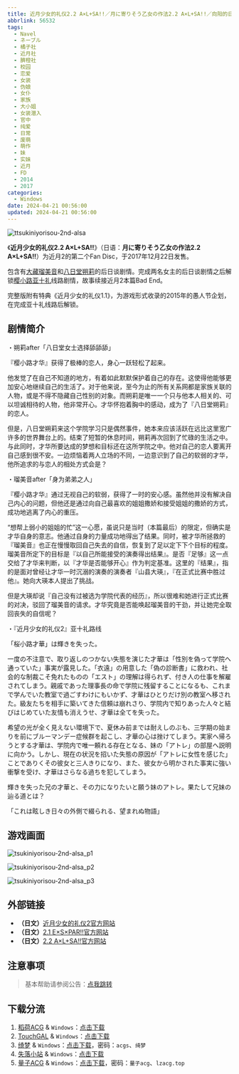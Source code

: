 ```yaml
---
title: 近月少女的礼仪2.2 A×L+SA!!／月に寄りそう乙女の作法2.2 A×L+SA!!／向阳的日子2.2 A×L+SA!!
abbrlink: 56532
tags:
  - Navel
  - ネーブル
  - 橘子社
  - 近月社
  - 臍橙社
  - 校园
  - 恋爱
  - 女装
  - 伪娘
  - 女仆
  - 家族
  - 大小姐
  - 女装潜入
  - 官中
  - 纯爱
  - 日常
  - 废萌
  - 萌作
  - 妹
  - 实妹
  - 近月
  - FD
  - 2014
  - 2017
categories:
  - Windows
date: 2024-04-21 00:56:00
updated: 2024-04-21 00:56:00
---
```


![ttsukiniyorisou-2nd-alsa](https://unpkg.com/galgame/img/tsukiniyorisou-2nd-alsa.webp)

《**近月少女的礼仪2.2 A×L+SA!!**》（日语：**月に寄りそう乙女の作法2.2 A×L+SA!!**）为近月2的第二个Fan Disc，于2017年12月22日发售。

包含有[大藏瑠美音](https://zh.moegirl.org.cn/大藏瑠美音)和[八日堂朔莉](https://zh.moegirl.org.cn/八日堂朔莉)的后日谈剧情。完成两名女主的后日谈剧情之后解锁[樱小路亚十礼](https://zh.moegirl.org.cn/樱小路亚十礼)线路剧情，故事续接近月2本篇Bad End。

完整版附有特典《近月少女的礼仪1.1》，为游戏形式收录的2015年的愚人节企划，在完成亚十礼线路后解锁。

<!-- more -->

## 剧情简介

・朔莉after「八日堂女士选择舔舔舔」

『樱小路才华』获得了极棒的恋人，身心一跃轻松了起来。

他发觉了在自己不知道的地方，有着如此默默保护着自己的存在。这使得他能够更加安心地继续自己的生活了。对于他来说，至今为止的所有关系网都是家族关联的人物，或是不得不隐藏自己性别的对象。而朔莉是唯一一个只与他本人相关的、可以坦诚相待的人物，他非常开心。才华怀抱着胸中的感动，成为了『八日堂朔莉』的恋人。

但是，八日堂朔莉来这个学院学习只是偶然事件，她本来应该活跃在远比这里宽广许多的世界舞台上的。结束了短暂的休息时间，朔莉再次回到了忙碌的生活之中。与此同时，才华所要达成的梦想和目标还在这所学院之中。他对自己的恋人要离开自己感到很不安。一边烦恼着两人立场的不同，一边意识到了自己的软弱的才华，他所追求的与恋人的相处方式会是？

・瑠美音after「身为弟弟之人」

『樱小路才华』通过无视自己的软弱，获得了一时的安心感。虽然他并没有解决自己内心的问题，但他还是通过向自己最喜欢的姐姐撒娇和接受姐姐的撒娇的方式，成功地逃离了内心的重压。

“想帮上弱小的姐姐的忙”这一心愿，虽说只是当时（本篇最后）的限定，但确实是才华自身的意志。他通过自身的力量成功地得出了结果。同时，被才华所拯救的『瑠美音』也正在慢慢取回自己失去的自信，恢复到了足以定下下个目标的程度。瑠美音所定下的目标是『以自己所能接受的演奏得出结果』。是否『足够』这一点交给了才华来判断，以『才华是否能够开心』作为判定基准。这里的『结果』，指的是面对曾经让才华一时沉溺的演奏的演奏者『山县大瑛』，『在正式比赛中胜过他』。她向大瑛本人提出了挑战。

但是大瑛却说『自己没有过被选为学院代表的经历』，所以很难和她进行正式比赛的对决，驳回了瑠美音的请求。才华究竟是否能唤起瑠美音的干劲，并让她完全取回丧失的自信呢？

・『近月少女的礼仪2』亚十礼路线

「桜小路才華」は輝きを失った。

一度の不注意で、取り返しのつかない失態を演じた才華は「性別を偽って学院へ通っていた」事実が露見した。「衣遠」の用意した「偽の診断書」に救われ、社会的な制裁こそ免れたものの「エスト」の理解は得られず、付き人の仕事を解雇されてしまう。親戚であった理事長の命で学院に残留することになるも、これまで学んでいた教室で過ごすわけにもいかず、才華はひとりだけ別の教室へ移された。級友たちを相手に築いてきた信頼は崩れさり、学院内で知りあった人々と結びはじめていた友情も消えうせ、才華は全てを失った。

希望の光が全く見えない環境下で、夏休み前までは耐えしのぶも、三学期の始まりを前にブルーマンデー症候群を起こし、才華の心は挫けてしまう。実家へ帰ろうとする才華は、学院内で唯一頼れる存在となる、妹の「アトレ」の部屋へ説明に向かう。しかし、現在の状況を招いた失態の原因が「アトレに女性を感じた」ことでありくその彼女と三人きりになり、また、彼女から明かされた事実に強い衝撃を受け、才華はさらなる過ちを犯してしまう。

輝きを失った兄の才華と、その力になりたいと願う妹のアトレ。果たして兄妹の辿る道とは？

「これは眩しき日々の外側で綴られる、望まれぬ物語」

## 游戏画面

![tsukiniyorisou-2nd-alsa_p1](https://unpkg.com/galgame/img/tsukiniyorisou-2nd-alsa_p1.webp)

![tsukiniyorisou-2nd-alsa_p2](https://unpkg.com/galgame/img/tsukiniyorisou-2nd-alsa_p2.webp)

![tsukiniyorisou-2nd-alsa_p3](https://unpkg.com/galgame/img/tsukiniyorisou-2nd-alsa_p3.webp)

## 外部链接

- **（日文）**[近月少女的礼仪2官方网站](https://project-navel.com/tsukiniyorisou_2nd/)
- **（日文）**[2.1 E×S×PAR!!官方网站](https://project-navel.com/tsukiniyorisou_2nd_espar/)
- **（日文）**[2.2 A×L+SA!!官方网站](https://project-navel.com/tsukiniyorisou_2nd_alsa/)

## 注意事项

> 基本帮助请参阅公告：[点我跳转](/p/announcement/)

## 下载分流

1. [稻荷ACG](https://sakustar.moe/) & `Windows`：[点击下载](https://sakustar.top/art/274)
2. [TouchGAL](https://www.touchgal.com/) & `Windows`：[点击下载](https://pan.touchgal.net/s/rn9kiy)
3. [绮梦](https://acgs.one/) & `Windows`：[点击下载](https://acgs.one/down_html/?url=game/%E8%BF%91%E6%9C%88%E5%B0%91%E5%A5%B3%E7%9A%84%E7%A4%BC%E4%BB%AA2.2&name=%E8%BF%91%E6%9C%88%E5%B0%91%E5%A5%B3%E7%9A%84%E7%A4%BC%E4%BB%AA2.2)，密码：`acgs`、`绮梦`
4. [失落小站](https://www.shinnku.com/) & `Windows`：[点击下载](https://www.shinnku.com/api/download/0/win/%E8%BF%91%E6%9C%88%E5%B0%91%E5%A5%B3%E7%9A%84%E7%A4%BC%E4%BB%AA2.2%20v1.1.7z)
5. [量子ACG](https://lzacg.org/) & `Windows`：[点击下载](https://lzacg.org/3581)，密码：`量子acg`、`lzacg.top`
